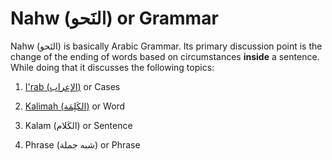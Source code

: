 # Nahw (النَحو) or Grammar

Nahw (النَحو) is basically Arabic Grammar. Its primary discussion point is the change of the ending of words based on circumstances **inside** a sentence. While doing that it discusses the following topics: 

1. [I'rab (الإعراب)](/reference/nahw/irab/) or Cases

2. [Kalimah (الكَلِمَة)](/reference/nahw/kalimah) or Word

3. Kalam (الكَلام) or Sentence

4. Phrase (شبه جملة) or Phrase